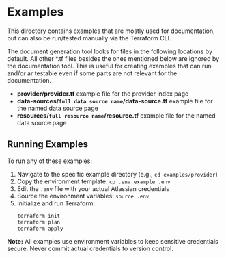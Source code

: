 # Examples

This directory contains examples that are mostly used for documentation, but can also be run/tested manually via the Terraform CLI.

The document generation tool looks for files in the following locations by default. All other *.tf files besides the ones mentioned below are ignored by the documentation tool. This is useful for creating examples that can run and/or ar testable even if some parts are not relevant for the documentation.

* **provider/provider.tf** example file for the provider index page
* **data-sources/`full data source name`/data-source.tf** example file for the named data source page
* **resources/`full resource name`/resource.tf** example file for the named data source page

## Running Examples

To run any of these examples:

1. Navigate to the specific example directory (e.g., `cd examples/provider`)
2. Copy the environment template: `cp .env.example .env`
3. Edit the `.env` file with your actual Atlassian credentials
4. Source the environment variables: `source .env`
5. Initialize and run Terraform:
   ```bash
   terraform init
   terraform plan
   terraform apply
   ```

**Note:** All examples use environment variables to keep sensitive credentials secure. Never commit actual credentials to version control.
